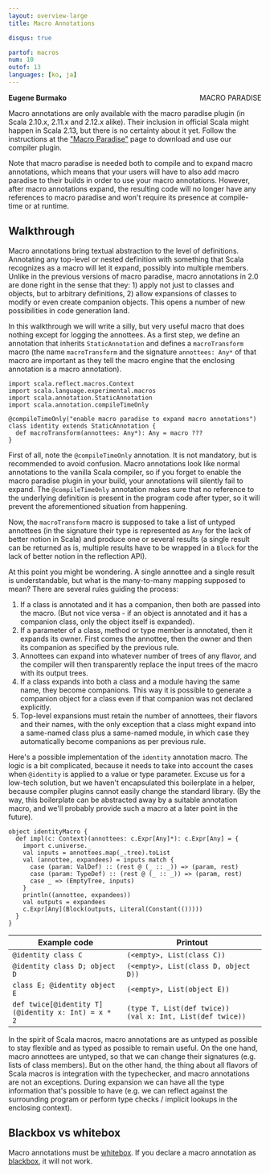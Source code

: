 ```yaml
---
layout: overview-large
title: Macro Annotations

disqus: true

partof: macros
num: 10
outof: 13
languages: [ko, ja]
---
```

<span class="label important" style="float: right;">MACRO PARADISE</span>

**Eugene Burmako**

Macro annotations are only available with the macro paradise plugin (in Scala 2.10.x, 2.11.x and 2.12.x alike).
Their inclusion in official Scala might happen in Scala 2.13, but there is no certainty about it yet.
Follow the instructions at the ["Macro Paradise"](/overviews/macros/paradise.html) page to download and use our compiler plugin.

Note that macro paradise is needed both to compile and to expand macro annotations,
which means that your users will have to also add macro paradise to their builds in order to use your macro annotations.
However, after macro annotations expand, the resulting code will no longer have any references to macro paradise
and won't require its presence at compile-time or at runtime.

## Walkthrough

Macro annotations bring textual abstraction to the level of definitions. Annotating any top-level or nested definition with something
that Scala recognizes as a macro will let it expand, possibly into multiple members. Unlike in the previous versions of macro paradise,
macro annotations in 2.0 are done right in the sense that they: 1) apply not just to classes and objects, but to arbitrary definitions,
2) allow expansions of classes to modify or even create companion objects.
This opens a number of new possibilities in code generation land.

In this walkthrough we will write a silly, but very useful macro that does nothing except for logging the annottees.
As a first step, we define an annotation that inherits `StaticAnnotation` and defines a `macroTransform` macro
(the name `macroTransform` and the signature `annottees: Any*` of that macro are important as they tell the macro engine
that the enclosing annotation is a macro annotation).

    import scala.reflect.macros.Context
    import scala.language.experimental.macros
    import scala.annotation.StaticAnnotation
    import scala.annotation.compileTimeOnly

    @compileTimeOnly("enable macro paradise to expand macro annotations")
    class identity extends StaticAnnotation {
      def macroTransform(annottees: Any*): Any = macro ???
    }

First of all, note the `@compileTimeOnly` annotation. It is not mandatory, but is recommended to avoid confusion.
Macro annotations look like normal annotations to the vanilla Scala compiler, so if you forget to enable the macro paradise
plugin in your build, your annotations will silently fail to expand. The `@compileTimeOnly` annotation makes sure that
no reference to the underlying definition is present in the program code after typer, so it will prevent the aforementioned
situation from happening.

Now, the `macroTransform` macro is supposed to take a list of untyped annottees (in the signature their type is represented as `Any`
for the lack of better notion in Scala) and produce one or several results (a single result can be returned as is, multiple
results have to be wrapped in a `Block` for the lack of better notion in the reflection API).

At this point you might be wondering. A single annottee and a single result is understandable, but what is the many-to-many
mapping supposed to mean? There are several rules guiding the process:

1. If a class is annotated and it has a companion, then both are passed into the macro. (But not vice versa - if an object
   is annotated and it has a companion class, only the object itself is expanded).
1. If a parameter of a class, method or type member is annotated, then it expands its owner. First comes the annottee,
   then the owner and then its companion as specified by the previous rule.
1. Annottees can expand into whatever number of trees of any flavor, and the compiler will then transparently
   replace the input trees of the macro with its output trees.
1. If a class expands into both a class and a module having the same name, they become companions.
   This way it is possible to generate a companion object for a class even if that companion was not declared explicitly.
1. Top-level expansions must retain the number of annottees, their flavors and their names, with the only exception
   that a class might expand into a same-named class plus a same-named module, in which case they automatically become
   companions as per previous rule.

Here's a possible implementation of the `identity` annotation macro. The logic is a bit complicated, because it needs to
take into account the cases when `@identity` is applied to a value or type parameter. Excuse us for a low-tech solution,
but we haven't encapsulated this boilerplate in a helper, because compiler plugins cannot easily change the standard library.
(By the way, this boilerplate can be abstracted away by a suitable annotation macro, and we'll probably provide such a macro
at a later point in the future).

    object identityMacro {
      def impl(c: Context)(annottees: c.Expr[Any]*): c.Expr[Any] = {
        import c.universe._
        val inputs = annottees.map(_.tree).toList
        val (annottee, expandees) = inputs match {
          case (param: ValDef) :: (rest @ (_ :: _)) => (param, rest)
          case (param: TypeDef) :: (rest @ (_ :: _)) => (param, rest)
          case _ => (EmptyTree, inputs)
        }
        println((annottee, expandees))
        val outputs = expandees
        c.Expr[Any](Block(outputs, Literal(Constant(()))))
      }
    }

| Example code                                              | Printout                                                        |
|-----------------------------------------------------------|-----------------------------------------------------------------|
| `@identity class C`                                       | `(<empty>, List(class C))`                                      |
| `@identity class D; object D`                             | `(<empty>, List(class D, object D))`                            |
| `class E; @identity object E`                             | `(<empty>, List(object E))`                                    |
| `def twice[@identity T]`<br/>`(@identity x: Int) = x * 2` | `(type T, List(def twice))`<br/>`(val x: Int, List(def twice))` |

In the spirit of Scala macros, macro annotations are as untyped as possible to stay flexible and
as typed as possible to remain useful. On the one hand, macro annottees are untyped, so that we can change their signatures (e.g. lists
of class members). But on the other hand, the thing about all flavors of Scala macros is integration with the typechecker, and
macro annotations are not an exceptions. During expansion we can have all the type information that's possible to have
(e.g. we can reflect against the surrounding program or perform type checks / implicit lookups in the enclosing context).

## Blackbox vs whitebox

Macro annotations must be [whitebox](/overviews/macros/blackbox-whitebox.html).
If you declare a macro annotation as [blackbox](/overviews/macros/blackbox-whitebox.html), it will not work.
